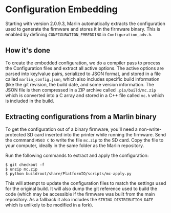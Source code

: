 # Configuration Embedding

Starting with version 2.0.9.3, Marlin automatically extracts the configuration used to generate the firmware and stores it in the firmware binary. This is enabled by defining `CONFIGURATION_EMBEDDING` in `Configuration_adv.h`.

## How it's done
To create the embedded configuration, we do a compiler pass to process the Configuration files and extract all active options. The active options are parsed into key/value pairs, serialized to JSON format, and stored in a file called `marlin_config.json`, which also includes specific build information (like the git revision, the build date, and some version information. The JSON file is then compressed in a ZIP archive called `.pio/build/mc.zip` which is converted into a C array and stored in a C++ file called `mc.h` which is included in the build.

## Extracting configurations from a Marlin binary
To get the configuration out of a binary firmware, you'll need a non-write-protected SD card inserted into the printer while running the firmware.
Send the command `M503 C` to write the file `mc.zip` to the SD card. Copy the file to your computer, ideally in the same folder as the Marlin repository.

Run the following commands to extract and apply the configuration:
```
$ git checkout -f
$ unzip mc.zip 
$ python buildroot/share/PlatformIO/scripts/mc-apply.py
```

This will attempt to update the configuration files to match the settings used for the original build. It will also dump the git reference used to build the code (which may be accessible if the firmware was built from the main repository. As a fallback it also includes the `STRING_DISTRIBUTION_DATE` which is unlikely to be modified in a fork).
